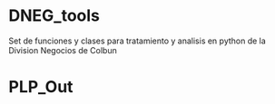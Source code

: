 # DNEG_tools

Set de funciones y clases para tratamiento y analisis en python de la Division Negocios de Colbun

# PLP_Out
